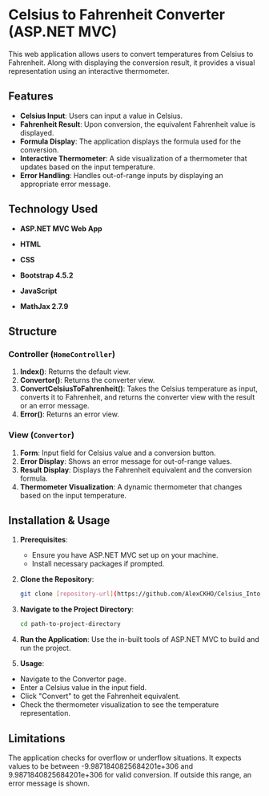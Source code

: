 # Celsius to Fahrenheit Converter (ASP.NET MVC)

This web application allows users to convert temperatures from Celsius to Fahrenheit. Along with displaying the conversion result, it provides a visual representation using an interactive thermometer.

## Features

- **Celsius Input**: Users can input a value in Celsius.
- **Fahrenheit Result**: Upon conversion, the equivalent Fahrenheit value is displayed.
- **Formula Display**: The application displays the formula used for the conversion.
- **Interactive Thermometer**: A side visualization of a thermometer that updates based on the input temperature.
- **Error Handling**: Handles out-of-range inputs by displaying an appropriate error message.

## Technology Used

- **ASP.NET MVC Web App**

- **HTML**
  
- **CSS**
  
- **Bootstrap 4.5.2**

- **JavaScript**

- **MathJax 2.7.9**


## Structure

### Controller (`HomeController`)

1. **Index()**: Returns the default view.
2. **Convertor()**: Returns the converter view.
3. **ConvertCelsiusToFahrenheit()**: Takes the Celsius temperature as input, converts it to Fahrenheit, and returns the converter view with the result or an error message.
4. **Error()**: Returns an error view.

### View (`Convertor`)

1. **Form**: Input field for Celsius value and a conversion button.
2. **Error Display**: Shows an error message for out-of-range values.
3. **Result Display**: Displays the Fahrenheit equivalent and the conversion formula.
4. **Thermometer Visualization**: A dynamic thermometer that changes based on the input temperature.

## Installation & Usage

1. **Prerequisites**:
   - Ensure you have ASP.NET MVC set up on your machine.
   - Install necessary packages if prompted.

2. **Clone the Repository**:
   ```bash
   git clone [repository-url](https://github.com/AlexCKHO/Celsius_Into_Fahrenheit.git)
   ```

3. **Navigate to the Project Directory**:
    ```bash
    cd path-to-project-directory
    ```


4. **Run the Application**:
Use the in-built tools of ASP.NET MVC to build and run the project.

5. **Usage**:
- Navigate to the Convertor page.
- Enter a Celsius value in the input field.
- Click "Convert" to get the Fahrenheit equivalent.
- Check the thermometer visualization to see the temperature representation.

## Limitations

The application checks for overflow or underflow situations. It expects values to be between -9.9871840825684201e+306 and 9.9871840825684201e+306 for valid conversion. If outside this range, an error message is shown.
